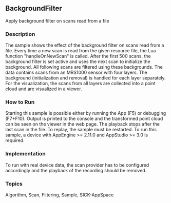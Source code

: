 ## BackgroundFilter
Apply background filter on scans read from a file

### Description
The sample shows the effect of the background filter on scans read from a file. Every time a new scan is read from the given resource file, the Lua function "handleOnNewScan" is called. After the first 500 scans, the background filter is set active and uses the next scan to initialize the background. All following scans are filtered using these backgrounds. The data contains scans from an MRS1000 sensor with four layers. The background (initialization and removal) is handled for each layer separately. For the visualization, the scans from all layers are collected into a point cloud and are visualized in a viewer.

### How to Run
Starting this sample is possible either by running the App (F5) or debugging (F7+F10). Output is printed to the console and the transformed point cloud can be seen on the viewer in the web page. The playback stops after the last scan in the file. To replay, the sample must be restarted. To run this sample, a device with AppEngine >= 2.11.0 and AppStudio >= 3.0 is required.

### Implementation
To run with real device data, the scan provider has to be configured accordingly and the playback of the recording should be removed.

### Topics
Algorithm, Scan, Filtering, Sample, SICK-AppSpace
